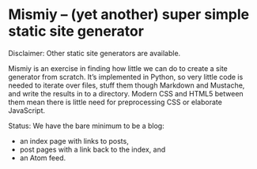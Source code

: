 # Mismiy – (yet another) super simple static site generator

Disclaimer: Other static site generators are available.

Mismiy is an exercise in finding how little we can do to create a site generator
from scratch. It’s implemented in Python, so very little code is needed to
iterate over files, stuff them though Markdown and Mustache, and write
the results in to a directory. Modern CSS and HTML5 between them mean there
is little need for preprocessing CSS or elaborate JavaScript.

Status: We have the bare minimum to be a blog:
- an index page with links to posts,
- post pages with a link back to the index, and
- an Atom feed.
